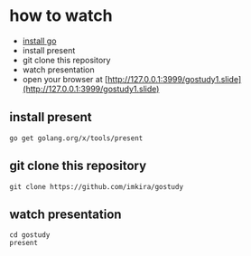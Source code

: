 # how to watch

- [install go](http://golang.org/doc/install)
- install present
- git clone this repository
- watch presentation
- open your browser at [http://127.0.0.1:3999/gostudy1.slide](http://127.0.0.1:3999/gostudy1.slide)

## install present

```
go get golang.org/x/tools/present
```

## git clone this repository

```
git clone https://github.com/imkira/gostudy
```

##  watch presentation

```
cd gostudy
present
```

